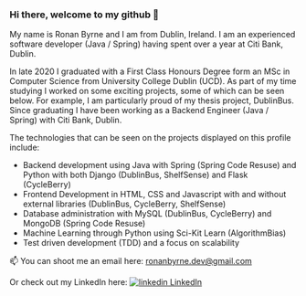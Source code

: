 ### Hi there, welcome to my github 👋

My name is Ronan Byrne and I am from Dublin, Ireland. I am an experienced software developer (Java / Spring) having spent over a year at Citi Bank, Dublin.  

In late 2020 I graduated with a First Class Honours Degree form an MSc in Computer Science from University College Dublin (UCD). As part of my time studying I worked on some exciting projects, some of which can be seen below. For example, I am particularly proud of my thesis project, DublinBus. Since graduating I have been working as a Backend Engineer (Java / Spring) with Citi Bank, Dublin.

The technologies that can be seen on the projects displayed on this profile include:

- Backend development using Java with Spring (Spring Code Resuse) and Python with both Django (DublinBus, ShelfSense) and Flask (CycleBerry)
- Frontend Development in HTML, CSS and Javascript with and without external libraries (DublinBus, CycleBerry, ShelfSense)
- Database administration with MySQL (DublinBus, CycleBerry) and MongoDB (Spring Code Resuse)
- Machine Learning through Python using Sci-Kit Learn (AlgorithmBias)
- Test driven development (TDD) and a focus on scalability

📫 You can shoot me an email here: ronanbyrne.dev@gmail.com

Or check out my LinkedIn here: <a href="https://www.linkedin.com/in/ronan-byrne-7311921a8/" rel="nofollow noreferrer"><img src="https://i.stack.imgur.com/gVE0j.png" alt="linkedin"> LinkedIn </a> 


<!--
**ronanb95/ronanb95** is a ✨ _special_ ✨ repository because its `README.md` (this file) appears on your GitHub profile.

Here are some ideas to get you started:

- 🔭 I’m currently working on ...
- 🌱 I’m currently learning ...
- 👯 I’m looking to collaborate on ...
- 🤔 I’m looking for help with ...
- 💬 Ask me about ...
- 📫 How to reach me: ...
- 😄 Pronouns: ...
- ⚡ Fun fact: ...
-->
